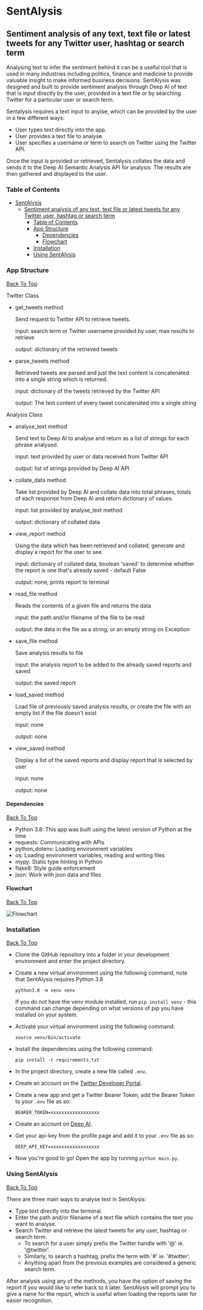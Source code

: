 # SentAlysis

## Sentiment analysis of any text, text file or latest tweets for any Twitter user, hashtag or search term

Analysing text to infer the sentiment behind it can be a useful tool that is used in many industries including politics, finance and medicine to provide valuable insight to make informed business decisions. SentAlysis was designed and built to provide sentiment analysis through Deep AI of text that is input directly by the user, provided in a text file or by searching Twitter for a particular user or search term.

Sentalysis requires a text input to anylse, which can be provided by the user in a few different ways:

- User types text directly into the app.
- User provides a text file to analyse.
- User specifies a username or term to search on Twitter using the Twitter API.

Once the input is provided or retrieved, Sentalysis collates the data and sends it to the Deep AI Semantic Analysis API for analysis. The results are then gathered and displayed to the user.

### Table of Contents

- [SentAlysis](#sentalysis)
  - [Sentiment analysis of any text, text file or latest tweets for any Twitter user, hashtag or search term](#sentiment-analysis-of-any-text-text-file-or-latest-tweets-for-any-twitter-user-hashtag-or-search-term)
    - [Table of Contents](#table-of-contents)
    - [App Structure](#app-structure)
      - [Dependencies](#dependencies)
      - [Flowchart](#flowchart)
    - [Installation](#installation)
    - [Using SentAlysis](#using-sentalysis)

### App Structure

[Back To Top](#sentalysis)

Twitter Class

- get_tweets method

    Send request to Twitter API to retrieve tweets.
  
    input: search term or Twitter username provided by user, max results to retrieve

    output: dictionary of the retrieved tweets

- parse_tweets method

    Retrieved tweets are parsed and just the text content is concatenated into a single string which is returned.

    input: dictionary of the tweets retrieved by the Twitter API

    output: The text content of every tweet concatenated into a single string

Analysis Class

- analyse_text method

    Send text to Deep AI to analyse and return as a list of strings for each phrase analysed.

    input: text provided by user or data received from Twitter API

    output: list of strings provided by Deep AI API

- collate_data method

    Take list provided by Deep AI and collate data into total phrases, totals of each response from Deep AI and return dictionary of values.

    input: list provided by analyse_text method

    output: dictionary of collated data

- view_report method

    Using the data which has been retrieved and collated, generate and display a report for the user to see.

    input: dictionary of collated data, boolean 'saved' to determine whether the report is one that's already saved - default False

    output: none, prints report to terminal

- read_file method

    Reads the contents of a given file and returns the data

    input: the path and/or filename of the file to be read

    output: the data in the file as a string, or an empty string on Exception

- save_file method

    Save analysis results to file

    input: the analysis report to be added to the already saved reports and saved

    output: the saved report

- load_saved method
  
    Load file of previously saved analysis results, or create the file with an empty list if the file doesn't exist

    input: none

    output: none

- view_saved method

    Display a list of the saved reports and display report that is selected by user

    input: none

    output: none

#### Dependencies

[Back To Top](#sentalysis)

- Python 3.8: This app was built using the latest version of Python at the time
- requests: Communicating with APIs
- python_dotenv: Loading environment variables
- os: Loading environment variables, reading and writing files
- mypy: Static type hinting in Python
- flake8: Style guide enforcement
- json: Work with json data and files

#### Flowchart

[Back To Top](#sentalysis)

![Flowchart](docs/flow.drawio.svg)

### Installation

[Back To Top](#sentalysis)

- Clone the GitHub repository into a folder in your development environment and enter the project directory.

- Create a new virtual environment using the following command, note that SentAlysis requires Python 3.8

    `python3.8 -m venv venv`

    If you do not have the venv module installed, run `pip install venv` - this command can change depending on what versions of pip you have installed on your system.

- Activate your virtual environment using the following command:

    `source venv/bin/activate`

- Install the dependencies using the following command:

    `pip install -r requirements.txt`

- In the project directory, create a new file called `.env`.

- Create an account on the [Twitter Developer Portal](https://developer.twitter.com/en/portal/dashboard).

- Create a new app and get a Twitter Bearer Token, add the Bearer Token to your `.env` file as so:

    `BEARER_TOKEN=xxxxxxxxxxxxxxxxxx`

- Create an account on [Deep AI](https://deepai.org/dashboard/).

- Get your api-key from the profile page and add it to your `.env` file as so:

    `DEEP_API_KEY=xxxxxxxxxxxxxxxxxx`

- Now you're good to go! Open the app by running `python main.py`.

### Using SentAlysis

[Back To Top](#sentalysis)

There are three main ways to analyse text in SentAlysis:

- Type text directly into the terminal.
- Enter the path and/or filename of a text file which contains the text you want to analyse.
- Search Twitter and retrieve the latest tweets for any user, hashtag or search term.
  - To search for a user simply prefix the Twitter handle with '@' ie. '@twitter'.
  - Similarly, to search a hashtag, prefix the term with '#' ie. '#twitter'.
  - Anything apart from the previous examples are considered a generic search term.

After analysis using any of the methods, you have the option of saving the report if you would like to refer back to it later. SentAlysis will prompt you to give a name for the report, which is useful when loading the reports later for easier recognition.
